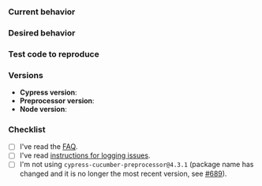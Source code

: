 ### Current behavior

<!-- A description including screenshots, stack traces, DEBUG logs, etc. -->

### Desired behavior

<!-- A clear description of what you want to happen. -->

### Test code to reproduce

<!--

Make sure to read the section titled "Reduced test case" under the contributing guidelines [1]. Your
report should contain everything necessary in order for us to reproduce the issue. Preferably link
to another, minimal Git repository that illustrates the issue.

Failure to provide this only serves to waste the maintainer's time. Try not to do this.

[1] https://github.com/badeball/cypress-cucumber-preprocessor/blob/master/CONTRIBUTING.md#reduced-test-case

-->

### Versions

* **Cypress version**:
* **Preprocessor version**:
* **Node version**:

### Checklist

- [ ] I've read the [FAQ](https://github.com/badeball/cypress-cucumber-preprocessor/blob/master/docs/faq.md).
- [ ] I've read [instructions for logging issues](https://github.com/badeball/cypress-cucumber-preprocessor/blob/master/CONTRIBUTING.md#bug-reports).
- [ ] I'm not using `cypress-cucumber-preprocessor@4.3.1` (package name has changed and it is no longer the most recent version, see [#689](https://github.com/badeball/cypress-cucumber-preprocessor/issues/689)).